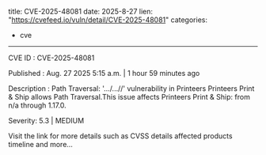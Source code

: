  
title: CVE-2025-48081
date: 2025-8-27
lien: "https://cvefeed.io/vuln/detail/CVE-2025-48081"
categories:
  - cve
---

CVE ID : CVE-2025-48081

Published :  Aug. 27
2025
5:15 a.m. | 1 hour
59 minutes ago

Description : Path Traversal: '.../...//' vulnerability in Printeers Printeers Print & Ship allows Path Traversal.This issue affects Printeers Print & Ship: from n/a through 1.17.0.

Severity: 5.3 | MEDIUM

Visit the link for more details
such as CVSS details
affected products
timeline
and more...
